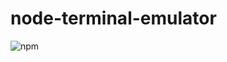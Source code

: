 # node-terminal-emulator
![npm](https://img.shields.io/npm/v/node-terminal-emulator?style=for-the-badge)
